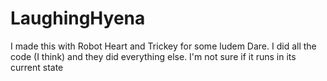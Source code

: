 # LaughingHyena

I made this with Robot Heart and Trickey for some ludem Dare. I did all the code (I think) and they did everything else. I'm not sure if it runs in its current state
